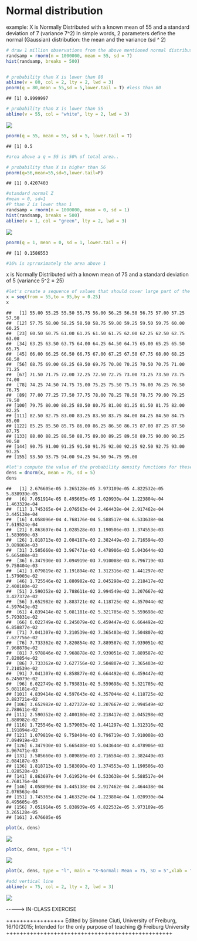 # Normal distribution
example:
X is Normally Distributed with a known mean of 55 and a standard deviation of 7 (variance 7^2) 
In simple words, 2 parameters define the normal (Gaussian) distribution: the mean and the variance (sd ^ 2)


```r
# draw 1 million observations from the above mentioned normal distribution
randsamp = rnorm(n = 1000000, mean = 55, sd = 7)
hist(randsamp, breaks = 500)


# probability than X is lower than 80
abline(v = 80, col = 2, lty = 2, lwd = 3)
pnorm(q = 80,mean = 55,sd = 5,lower.tail = T) #less than 80
```

```
## [1] 0.9999997
```

```r
# probability than X is lower than 55
abline(v = 55, col = "white", lty = 2, lwd = 3)
```

![](normal_distribution_files/figure-html/unnamed-chunk-1-1.png) 

```r
pnorm(q = 55, mean = 55, sd = 5, lower.tail = T)
```

```
## [1] 0.5
```

```r
#area above a q = 55 is 50% of total area..

# probability than X is higher than 56
pnorm(q=56,mean=55,sd=5,lower.tail=F)
```

```
## [1] 0.4207403
```

```r
#standard normal Z
#mean = 0, sd=1
#P than Z is lower than 1
randsamp = rnorm(n = 1000000, mean = 0, sd = 1)
hist(randsamp, breaks = 500)
abline(v = 1, col = "green", lty = 2, lwd = 3)
```

![](normal_distribution_files/figure-html/unnamed-chunk-1-2.png) 

```r
pnorm(q = 1, mean = 0, sd = 1, lower.tail = F)
```

```
## [1] 0.1586553
```

```r
#16% is aprroximately the area above 1
```



x is Normally Distributed with a known mean of 75 and a standard deviation of 5 (variance 5^2 = 25)

```r
#let's create a sequence of values that should cover large part of the normal distribution
x = seq(from = 55,to = 95,by = 0.25)
x
```

```
##   [1] 55.00 55.25 55.50 55.75 56.00 56.25 56.50 56.75 57.00 57.25 57.50
##  [12] 57.75 58.00 58.25 58.50 58.75 59.00 59.25 59.50 59.75 60.00 60.25
##  [23] 60.50 60.75 61.00 61.25 61.50 61.75 62.00 62.25 62.50 62.75 63.00
##  [34] 63.25 63.50 63.75 64.00 64.25 64.50 64.75 65.00 65.25 65.50 65.75
##  [45] 66.00 66.25 66.50 66.75 67.00 67.25 67.50 67.75 68.00 68.25 68.50
##  [56] 68.75 69.00 69.25 69.50 69.75 70.00 70.25 70.50 70.75 71.00 71.25
##  [67] 71.50 71.75 72.00 72.25 72.50 72.75 73.00 73.25 73.50 73.75 74.00
##  [78] 74.25 74.50 74.75 75.00 75.25 75.50 75.75 76.00 76.25 76.50 76.75
##  [89] 77.00 77.25 77.50 77.75 78.00 78.25 78.50 78.75 79.00 79.25 79.50
## [100] 79.75 80.00 80.25 80.50 80.75 81.00 81.25 81.50 81.75 82.00 82.25
## [111] 82.50 82.75 83.00 83.25 83.50 83.75 84.00 84.25 84.50 84.75 85.00
## [122] 85.25 85.50 85.75 86.00 86.25 86.50 86.75 87.00 87.25 87.50 87.75
## [133] 88.00 88.25 88.50 88.75 89.00 89.25 89.50 89.75 90.00 90.25 90.50
## [144] 90.75 91.00 91.25 91.50 91.75 92.00 92.25 92.50 92.75 93.00 93.25
## [155] 93.50 93.75 94.00 94.25 94.50 94.75 95.00
```

```r
#let's compute the value of the probability density functions for these X values
dens = dnorm(x, mean = 75, sd = 5)
dens
```

```
##   [1] 2.676605e-05 3.265128e-05 3.973109e-05 4.822532e-05 5.838939e-05
##   [6] 7.051914e-05 8.495605e-05 1.020930e-04 1.223804e-04 1.463329e-04
##  [11] 1.745365e-04 2.076563e-04 2.464438e-04 2.917462e-04 3.445138e-04
##  [16] 4.058096e-04 4.768176e-04 5.588517e-04 6.533638e-04 7.619524e-04
##  [21] 8.863697e-04 1.028528e-03 1.190506e-03 1.374553e-03 1.583090e-03
##  [26] 1.818713e-03 2.084187e-03 2.382449e-03 2.716594e-03 3.089869e-03
##  [31] 3.505660e-03 3.967471e-03 4.478906e-03 5.043644e-03 5.665408e-03
##  [36] 6.347930e-03 7.094919e-03 7.910008e-03 8.796719e-03 9.758404e-03
##  [41] 1.079819e-02 1.191894e-02 1.312316e-02 1.441297e-02 1.579003e-02
##  [46] 1.725546e-02 1.880982e-02 2.045298e-02 2.218417e-02 2.400180e-02
##  [51] 2.590352e-02 2.788611e-02 2.994549e-02 3.207667e-02 3.427372e-02
##  [56] 3.652982e-02 3.883721e-02 4.118725e-02 4.357044e-02 4.597643e-02
##  [61] 4.839414e-02 5.081181e-02 5.321705e-02 5.559698e-02 5.793831e-02
##  [66] 6.022749e-02 6.245079e-02 6.459447e-02 6.664492e-02 6.858877e-02
##  [71] 7.041307e-02 7.210539e-02 7.365403e-02 7.504807e-02 7.627756e-02
##  [76] 7.733362e-02 7.820854e-02 7.889587e-02 7.939051e-02 7.968878e-02
##  [81] 7.978846e-02 7.968878e-02 7.939051e-02 7.889587e-02 7.820854e-02
##  [86] 7.733362e-02 7.627756e-02 7.504807e-02 7.365403e-02 7.210539e-02
##  [91] 7.041307e-02 6.858877e-02 6.664492e-02 6.459447e-02 6.245079e-02
##  [96] 6.022749e-02 5.793831e-02 5.559698e-02 5.321705e-02 5.081181e-02
## [101] 4.839414e-02 4.597643e-02 4.357044e-02 4.118725e-02 3.883721e-02
## [106] 3.652982e-02 3.427372e-02 3.207667e-02 2.994549e-02 2.788611e-02
## [111] 2.590352e-02 2.400180e-02 2.218417e-02 2.045298e-02 1.880982e-02
## [116] 1.725546e-02 1.579003e-02 1.441297e-02 1.312316e-02 1.191894e-02
## [121] 1.079819e-02 9.758404e-03 8.796719e-03 7.910008e-03 7.094919e-03
## [126] 6.347930e-03 5.665408e-03 5.043644e-03 4.478906e-03 3.967471e-03
## [131] 3.505660e-03 3.089869e-03 2.716594e-03 2.382449e-03 2.084187e-03
## [136] 1.818713e-03 1.583090e-03 1.374553e-03 1.190506e-03 1.028528e-03
## [141] 8.863697e-04 7.619524e-04 6.533638e-04 5.588517e-04 4.768176e-04
## [146] 4.058096e-04 3.445138e-04 2.917462e-04 2.464438e-04 2.076563e-04
## [151] 1.745365e-04 1.463329e-04 1.223804e-04 1.020930e-04 8.495605e-05
## [156] 7.051914e-05 5.838939e-05 4.822532e-05 3.973109e-05 3.265128e-05
## [161] 2.676605e-05
```

```r
plot(x, dens)
```

![](normal_distribution_files/figure-html/unnamed-chunk-2-1.png) 

```r
plot(x, dens, type = "l")
```

![](normal_distribution_files/figure-html/unnamed-chunk-2-2.png) 

```r
plot(x, dens, type = "l", main = "X~Normal: Mean = 75, SD = 5",xlab = "x", ylab = "Propability Density", las = 1)

#add vertical line
abline(v = 75, col = 2, lty = 2, lwd = 3)
```

![](normal_distribution_files/figure-html/unnamed-chunk-2-3.png) 


-----> IN-CLASS EXERCISE



+++++++++++++++++
Edited by Simone Ciuti, University of Freiburg, 16/10/2015; 
Intended for the only purpose of teaching @ Freiburg University
+++++++++++++++++++++++++++++++++++++++++++++++++
